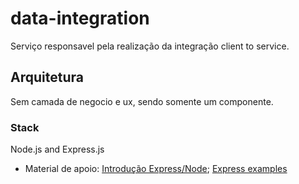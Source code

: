 # data-integration

Serviço responsavel pela realização da integração client to service.

## Arquitetura

Sem camada de negocio e ux, sendo somente um componente.

### Stack

Node.js and Express.js
- Material de apoio: 
  [Introdução Express/Node](https://developer.mozilla.org/pt-BR/docs/Learn/Server-side/Express_Nodejs/Introdu%C3%A7%C3%A3o);
  [Express examples](https://expressjs.com/en/starter/examples.html)
